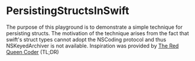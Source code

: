# PersistingStructsInSwift
The purpose of this playground is to demonstrate a simple technique for persisting structs.
The motivation of the technique arises from the fact that swift's struct types cannot adopt
the NSCoding protocol and thus NSKeyedArchiver is not available. Inspiration was provided
by [The Red Queen Coder](http://redqueencoder.com/property-lists-and-user-defaults-in-swift/) (TL;DR)

